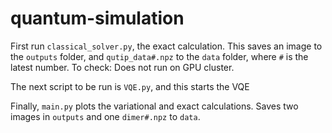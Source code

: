 # quantum-simulation

First run `classical_solver.py`, the exact calculation. This saves an image to the `outputs` folder, and `qutip_data#.npz` to the `data` folder, where `#` is the latest number. 
To check: Does not run on GPU cluster.

The next script to be run is `VQE.py`, and this starts the VQE

Finally, `main.py` plots the variational and exact calculations. Saves two images in `outputs` and one `dimer#.npz` to `data`.